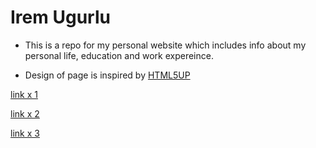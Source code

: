# Irem Ugurlu

- This is a repo for my personal website which includes info about my personal life, education and work expereince.

- Design of page is inspired by [HTML5UP](https://html5up.net/hyperspace)

[link x 1](personal.html)

[link x 2](../assets/test.html)

[link x 3](./.././pictures/educa.html)


